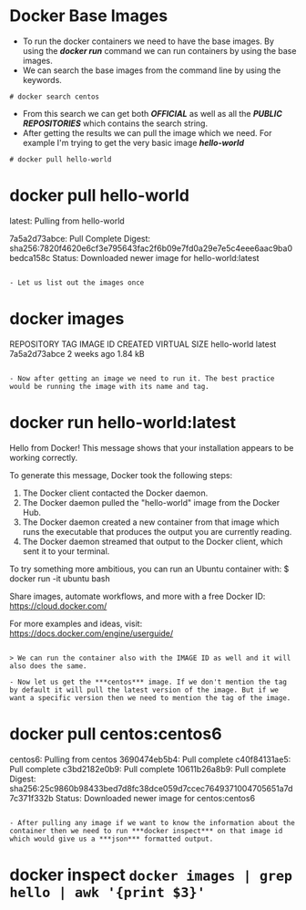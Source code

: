 # Docker Base Images

- To run the docker containers we need to have the base images. By using the ***docker run*** command we can run containers by using the base images.
- We can search the base images from the command line by using the keywords.

```
# docker search centos
```

- From this search we can get both ***OFFICIAL*** as well as all the ***PUBLIC REPOSITORIES*** which contains the search string.
- After getting the results we can pull the image which we need. For example I'm trying to get the very basic image ***hello-world***

```
# docker pull hello-world

```
# docker pull hello-world
latest: Pulling from hello-world

7a5a2d73abce: Pull Complete
Digest: sha256:7820f4620e6cf3e795643fac2f6b09e7fd0a29e7e5c4eee6aac9ba0bedca158c
Status: Downloaded newer image for hello-world:latest

```

- Let us list out the images once

```
# docker images
REPOSITORY          TAG                 IMAGE ID            CREATED             VIRTUAL SIZE
hello-world         latest              7a5a2d73abce        2 weeks ago         1.84 kB
```

- Now after getting an image we need to run it. The best practice would be running the image with its name and tag.

```
# docker run hello-world:latest

Hello from Docker!
This message shows that your installation appears to be working correctly.

To generate this message, Docker took the following steps:
 1. The Docker client contacted the Docker daemon.
 2. The Docker daemon pulled the "hello-world" image from the Docker Hub.
 3. The Docker daemon created a new container from that image which runs the
    executable that produces the output you are currently reading.
 4. The Docker daemon streamed that output to the Docker client, which sent it
    to your terminal.

To try something more ambitious, you can run an Ubuntu container with:
 $ docker run -it ubuntu bash

Share images, automate workflows, and more with a free Docker ID:
 https://cloud.docker.com/

For more examples and ideas, visit:
 https://docs.docker.com/engine/userguide/
```

> We can run the container also with the IMAGE ID as well and it will also does the same.

- Now let us get the ***centos*** image. If we don't mention the tag by default it will pull the latest version of the image. But if we want a specific version then we need to mention the tag of the image.

```
# docker pull centos:centos6
centos6: Pulling from centos
3690474eb5b4: Pull complete
c40f84131ae5: Pull complete
c3bd2182e0b9: Pull complete
10611b26a8b9: Pull complete
Digest: sha256:25c9860b98433bed7d8fc38dce059d7ccec7649371004705651a7d7c371f332b
Status: Downloaded newer image for centos:centos6

```

- After pulling any image if we want to know the information about the container then we need to run ***docker inspect*** on that image id which would give us a ***json*** formatted output.

```
# docker inspect `docker images | grep hello | awk '{print $3}'`
```
